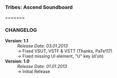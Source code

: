 ### Tribes: Ascend Soundboard
=======
<h3>CHANGELOG</h3>
<dl>
    <dt><strong>Version: 1.1</strong></dt>
    <dd><i>Release Date: 03.01.2013</i></dd>
    <dd>-> Fixed VSUT, VSTF & VSTT (Thanks, PaTe117)</dd>
    <dd>-> Fixed missing UI element, "U" key (d'uh)</dd>
    <dt><strong>Version: 1.0</strong></dt>
    <dd><i>Release Date: 01.01.2013</i></dd>
    <dd>-> Initial Release</dd>
</dl>